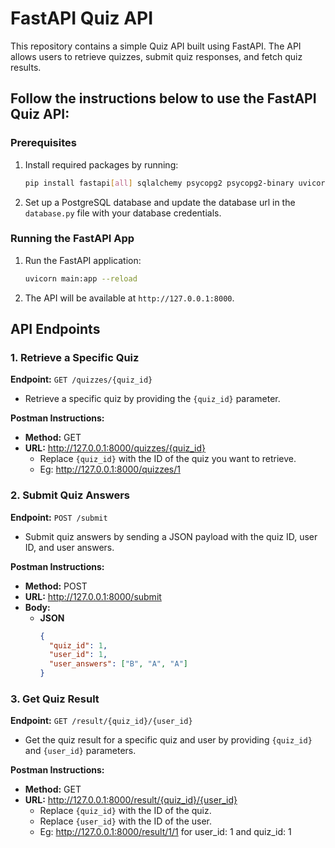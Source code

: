 # FastAPI Quiz API

This repository contains a simple Quiz API built using FastAPI. The API allows users to retrieve quizzes, submit quiz responses, and fetch quiz results.

## Follow the instructions below to use the FastAPI Quiz API:

### Prerequisites

1. Install required packages by running:
    
    ```bash
    pip install fastapi[all] sqlalchemy psycopg2 psycopg2-binary uvicorn[standard]

    ```

2. Set up a PostgreSQL database and update the database url in the `database.py` file with your database credentials.

### Running the FastAPI App

1. Run the FastAPI application:

    ```bash
    uvicorn main:app --reload
    ```

2. The API will be available at `http://127.0.0.1:8000`.

## API Endpoints

### 1. Retrieve a Specific Quiz

**Endpoint:** `GET /quizzes/{quiz_id}`

- Retrieve a specific quiz by providing the `{quiz_id}` parameter.

**Postman Instructions:**
- **Method:** GET
- **URL:** http://127.0.0.1:8000/quizzes/{quiz_id}
  - Replace `{quiz_id}` with the ID of the quiz you want to retrieve.
  - Eg: http://127.0.0.1:8000/quizzes/1

### 2. Submit Quiz Answers

**Endpoint:** `POST /submit`

- Submit quiz answers by sending a JSON payload with the quiz ID, user ID, and user answers.

**Postman Instructions:**
- **Method:** POST
- **URL:** http://127.0.0.1:8000/submit
- **Body:**
  - **JSON**
    ```json
    {
      "quiz_id": 1,
      "user_id": 1,
      "user_answers": ["B", "A", "A"]
    }
    ```

### 3. Get Quiz Result

**Endpoint:** `GET /result/{quiz_id}/{user_id}`

- Get the quiz result for a specific quiz and user by providing `{quiz_id}` and `{user_id}` parameters.

**Postman Instructions:**
- **Method:** GET
- **URL:** http://127.0.0.1:8000/result/{quiz_id}/{user_id}
  - Replace `{quiz_id}` with the ID of the quiz.
  - Replace `{user_id}` with the ID of the user.
  - Eg: http://127.0.0.1:8000/result/1/1 for user_id: 1 and quiz_id: 1
